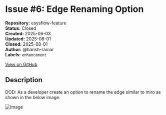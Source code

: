 # Issue #6: Edge Renaming Option

**Repository:** esysflow-feature  
**Status:** Closed  
**Created:** 2025-06-03  
**Updated:** 2025-08-01  
**Closed:** 2025-08-01  
**Author:** @harish-ramar  
**Labels:** `enhancement`  

[View on GitHub](https://github.com/Simtestlab/esysflow-feature/issues/6)

## Description

DOD: As a developer create an option to rename the edge similar to miro as shown in the below image.

![Image](https://github.com/user-attachments/assets/a1373445-5d2e-4861-97f6-5820ec2d71e5)
